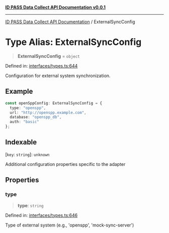 [**ID PASS Data Collect API Documentation v0.0.1**](../README.md)

***

[ID PASS Data Collect API Documentation](../globals.md) / ExternalSyncConfig

# Type Alias: ExternalSyncConfig

> **ExternalSyncConfig** = `object`

Defined in: [interfaces/types.ts:644](https://github.com/idpass/idpass-data-collect/blob/main/packages/datacollect/src/interfaces/types.ts#L644)

Configuration for external system synchronization.

## Example

```typescript
const openSppConfig: ExternalSyncConfig = {
  type: "openspp",
  url: "http://openspp.example.com",
  database: "openspp_db",
  auth: "basic"
};
```

## Indexable

\[`key`: `string`\]: `unknown`

Additional configuration properties specific to the adapter

## Properties

### type

> **type**: `string`

Defined in: [interfaces/types.ts:646](https://github.com/idpass/idpass-data-collect/blob/main/packages/datacollect/src/interfaces/types.ts#L646)

Type of external system (e.g., 'openspp', 'mock-sync-server')

